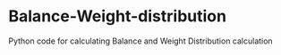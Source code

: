 # Balance-Weight-distribution
Python code for calculating Balance and Weight Distribution calculation

